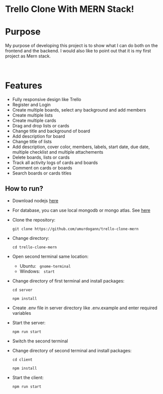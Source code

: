 # Trello Clone With MERN Stack!

# Purpose
My purpose of developing this project is to show what I can do both on the frontend and the backend. I would also like to point out that it is my first project as Mern stack.

&nbsp;
# Features

- Fully responsive design like Trello
- Register and Login
- Create multiple boards, select any background and add members
- Create multiple lists
- Create multiple cards
- Drag and drop lists or cards
- Change title and background of board
- Add description for board
- Change title of lists
- Add description, cover color, members, labels, start date, due date, multiple checklist and multiple attachements
- Delete boards, lists or cards
- Track all activity logs of cards and boards
- Comment on cards or boards
- Search boards or cards titles

## How to run?

- Download nodejs [here](https://nodejs.org/en/download/) 
- For database, you can use local mongodb or mongo atlas. See [here](https://www.mongodb.com/)
- Clone the repository:

  ```git clone https://github.com/umurdogann/trello-clone-mern``` 

- Change directory:

  ```cd trello-clone-mern```

- Open second terminal same location:
    * Ubuntu: &nbsp; ```gnome-terminal```
    * Windows: &nbsp; ```start```

- Change directory of first terminal and install packages:

    ```cd server```

    ```npm install```

- Create .env file in server directory like .env.example and enter required variables

- Start the server:

    ```npm run start```

- Switch the second terminal

- Change directory of second terminal and install packages:

    ```cd client```

    ```npm install```

- Start the client:

    ```npm run start```
